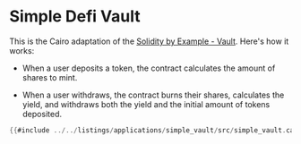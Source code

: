 # Simple Defi Vault

This is the Cairo adaptation of the [Solidity by Example - Vault](https://solidity-by-example.org/defi/vault/).
Here's how it works:

- When a user deposits a token, the contract calculates the amount of shares to mint.

- When a user withdraws, the contract burns their shares, calculates the yield, and withdraws both the yield and the initial amount of tokens deposited.

```rust
{{#include ../../listings/applications/simple_vault/src/simple_vault.cairo}}
```
